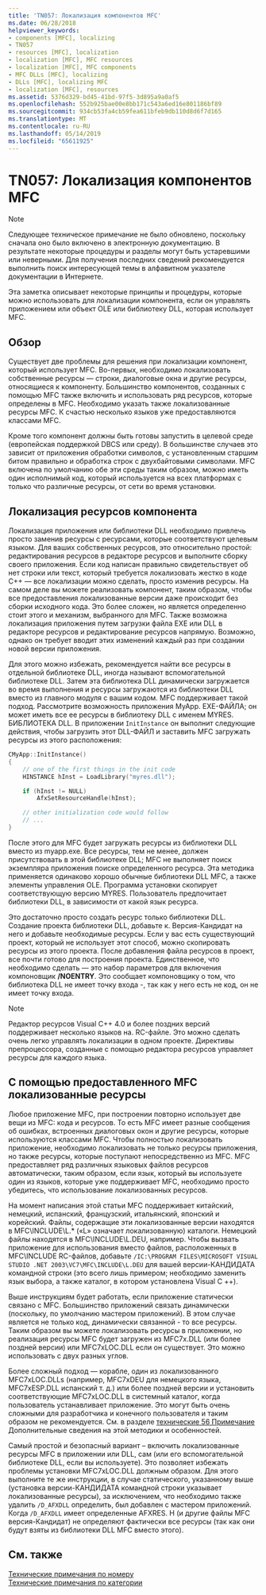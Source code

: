 ```yaml
---
title: 'TN057: Локализация компонентов MFC'
ms.date: 06/28/2018
helpviewer_keywords:
- components [MFC], localizing
- TN057
- resources [MFC], localization
- localization [MFC], MFC resources
- localization [MFC], MFC components
- MFC DLLs [MFC], localizing
- DLLs [MFC], localizing MFC
- localization [MFC], resources
ms.assetid: 5376d329-bd45-41bd-97f5-3d895a9a0af5
ms.openlocfilehash: 552b925bae00e8bb171c543a6ed16e801186bf89
ms.sourcegitcommit: 934cb53fa4cb59fea611bfeb9db110d8d6f7d165
ms.translationtype: MT
ms.contentlocale: ru-RU
ms.lasthandoff: 05/14/2019
ms.locfileid: "65611925"
---
```

# <a name="tn057-localization-of-mfc-components"></a>TN057: Локализация компонентов MFC

> [!NOTE]
> Следующее техническое примечание не было обновлено, поскольку сначала оно было включено в электронную документацию. В результате некоторые процедуры и разделы могут быть устаревшими или неверными. Для получения последних сведений рекомендуется выполнить поиск интересующей темы в алфавитном указателе документации в Интернете.

Эта заметка описывает некоторые принципы и процедуры, которые можно использовать для локализации компонента, если он управлять приложением или объект OLE или библиотеку DLL, которая использует MFC.

## <a name="overview"></a>Обзор

Существует две проблемы для решения при локализации компонент, который использует MFC. Во-первых, необходимо локализовать собственные ресурсы — строки, диалоговые окна и другие ресурсы, относящиеся к компоненту. Большинство компонентов, созданных с помощью MFC также включить и использовать ряд ресурсов, которые определены в MFC. Необходимо указать также локализованные ресурсы MFC. К счастью несколько языков уже предоставляются классами MFC.

Кроме того компонент должны быть готовы запустить в целевой среде (европейская поддержкой DBCS или среду). В большинстве случаев это зависит от приложения обработки символов, с установленным старшим битом правильно и обработка строк с двухбайтовыми символами. MFC включена по умолчанию обе эти среды таким образом, можно иметь один исполнимый код, который используется на всех платформах с только что различные ресурсы, от сети во время установки.

## <a name="localizing-your-components-resources"></a>Локализация ресурсов компонента

Локализация приложения или библиотеки DLL необходимо привлечь просто заменив ресурсы с ресурсами, которые соответствуют целевым языком. Для ваших собственных ресурсов, это относительно простой: редактирования ресурсов в редакторе ресурсов и выполните сборку своего приложения. Если код написан правильно свидетельствует об нет строки или текст, который требуется локализовать жестко в коде C++ — все локализации можно сделать, просто изменив ресурсы. На самом деле вы можете реализовать компонент, таким образом, чтобы все предоставления локализованные версии даже происходит без сборки исходного кода. Это более сложен, но является определенно стоит этого и механизм, выбранного для MFC. Также возможна локализация приложения путем загрузки файла EXE или DLL в редакторе ресурсов и редактирование ресурсов напрямую. Возможно, однако он требует вводит этих изменений каждый раз при создании новой версии приложения.

Для этого можно избежать, рекомендуется найти все ресурсы в отдельной библиотеке DLL, иногда называют вспомогательной библиотеке DLL. Затем эта библиотека DLL динамически загружается во время выполнения и ресурсы загружаются из библиотеки DLL вместо из главного модуля с вашим кодом. MFC поддерживает такой подход. Рассмотрите возможность приложения MyApp. EXE-ФАЙЛА; он может иметь все ее ресурсы в библиотеку DLL с именем MYRES. БИБЛИОТЕКА DLL. В приложении `InitInstance` он выполнит следующие действия, чтобы загрузить этот DLL-ФАЙЛ и заставить MFC загружать ресурсы из этого расположения:

```cpp
CMyApp::InitInstance()
{
    // one of the first things in the init code
    HINSTANCE hInst = LoadLibrary("myres.dll");

    if (hInst != NULL)
        AfxSetResourceHandle(hInst);

    // other initialization code would follow
    // ...
}
```

После этого для MFC будет загружать ресурсы из библиотеки DLL вместо из myapp.exe. Все ресурсы, тем не менее, должен присутствовать в этой библиотеке DLL; MFC не выполняет поиск экземпляра приложения поиске определенного ресурса. Эта методика применяется одинаково хорошо обычные библиотеки DLL MFC, а также элементы управления OLE. Программа установки скопирует соответствующую версию MYRES. Пользователь предпочитает библиотеки DLL, в зависимости от какой язык ресурса.

Это достаточно просто создать ресурс только библиотеки DLL. Создание проекта библиотеки DLL, добавьте к. Версия-Кандидат на него и добавьте необходимые ресурсы. Если у вас есть существующий проект, который не использует этот способ, можно скопировать ресурсы из этого проекта. После добавления файла ресурсов в проект, все почти готово для построения проекта. Единственное, что необходимо сделать — это набор параметров для включения компоновщик **/NOENTRY**. Это сообщает компоновщику о том, что библиотека DLL не имеет точку входа -, так как у него есть не код, он не имеет точку входа.

> [!NOTE]
> Редактор ресурсов Visual C++ 4.0 и более поздних версий поддерживает несколько языков на. RC-файле. Это можно сделать очень легко управлять локализации в одном проекте. Директивы препроцессора, созданные с помощью редактора ресурсов управляет ресурсы для каждого языка.

## <a name="using-the-provided-mfc-localized-resources"></a>С помощью предоставленного MFC локализованные ресурсы

Любое приложение MFC, при построении повторно использует две вещи из MFC: кода и ресурсов. То есть MFC имеет разные сообщения об ошибках, встроенных диалоговых окон и другие ресурсы, которые используются классами MFC. Чтобы полностью локализовать приложение, необходимо локализовать не только ресурсы приложения, но также ресурсы, которые поступают непосредственно из MFC. MFC предоставляет ряд различных языковых файлов ресурсов автоматически, таким образом, если язык, который вы используете один из языков, которые уже поддерживает MFC, необходимо просто убедитесь, что использование локализованных ресурсов.

На момент написания этой статьи MFC поддерживает китайский, немецкий, испанский, французский, итальянский, японский и корейский. Файлы, содержащие эти локализованные версии находятся в MFC\INCLUDE\L.* («L» означает локализованную) каталоги. Немецкий файлы находятся в MFC\INCLUDE\L.DEU, например. Чтобы вызвать приложение для использования вместо файлов, расположенных в MFC\INCLUDE RC-файлов, добавьте `/IC:\PROGRAM FILES\MICROSOFT VISUAL STUDIO .NET 2003\VC7\MFC\INCLUDE\L.DEU` для вашей версии-КАНДИДАТА командной строки (это всего лишь примером; необходимо заменить язык выбора, а также каталог, в котором установлена Visual C ++).

Выше инструкциям будет работать, если приложение статически связано с MFC. Большинство приложений связать динамически (поскольку, по умолчанию мастером приложений). В этом случае является не только код, динамически связанной - то все ресурсы. Таким образом вы можете локализовать ресурсы в приложении, но реализация ресурсы MFC будет загружен из MFC7x.DLL (или более поздней версии) или MFC7xLOC.DLL если он существует. Это можно использовать с двух разных углов.

Более сложный подход — корабле, один из локализованного MFC7xLOC.DLLs (например, MFC7xDEU для немецкого языка, MFC7xESP.DLL испанский т. д.) или более поздней версии и установить соответствующие MFC7xLOC.DLL в системный каталог, когда пользователь устанавливает приложение. Это могут быть очень сложными для разработчика и конечного пользователя и таким образом не рекомендуется. См. в разделе [технические 56 Примечание](../mfc/tn056-installation-of-localized-mfc-components.md) Дополнительные сведения на этой методики и особенностей.

Самый простой и безопасный вариант – включить локализованные ресурсы MFC в приложении или DLL, сам (или его вспомогательной библиотеке DLL, если вы используете). Это позволяет избежать проблемы установки MFC7xLOC.DLL должным образом. Для этого выполните те же инструкции, в случае статического, указанному выше (установка версии-КАНДИДАТА командной строки указывает локализованные ресурсы), за исключением, что необходимо также удалить `/D_AFXDLL` определить, был добавлен с мастером приложений. Когда `/D_AFXDLL` имеет определенные AFXRES. H (и другие файлы MFC версия-Кандидат) не определяют фактически все ресурсы (так как они будут взяты из библиотеки DLL MFC вместо этого).

## <a name="see-also"></a>См. также

[Технические примечания по номеру](../mfc/technical-notes-by-number.md)<br/>
[Технические примечания по категории](../mfc/technical-notes-by-category.md)
